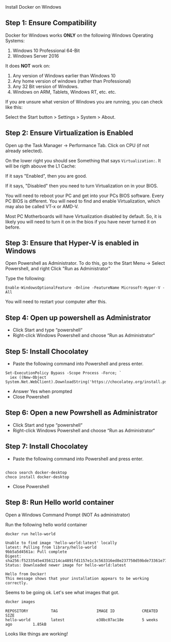 <link rel='stylesheet' href='../assets/css/main.css'/

# Install Docker on Windows

## Step 1: Ensure Compatibility

Docker for Windows works **ONLY** on the following Windows Operating Systems:

1. Windows 10 Professional 64-Bit
2. Windows Server 2016

It does **NOT** work on:

1. Any version of Windows earlier than Windows 10
2. Any home version of windows (rather than Professional)
3. Any 32 Bit version of Windows.
4. Windows on ARM, Tablets, Windows RT, etc. etc. 

If you are unsure what version of Windows you are running, you can check like this:

Select the Start button > Settings  > System  > About.


## Step 2: Ensure Virtualization is Enabled

Open up the Task Manager -> Performance Tab. Click on CPU (if not already selected).

On the lower right you should see Something that says `Virtualization:`.  It will be 
rigth abouve the L1 Cache:

If it says "Enabled", then you are good.

If it says, "Disabled" then you need to turn Virtualization on in your BIOS.

You will need to reboot your PC and get into your PCs BIOS software.  Every PC BIOS
is different.  You will need to find and enable Virtualization, which may also be called
VT-x or AMD-V.

Most PC Motherboards will have Virtualization disabled by default.  So, it is likely
you will need to turn it on in the bios if you have never turned it on before.


## Step 3: Ensure that Hyper-V is enabled in Windows

Open Powershell as Administrator.  To do this, go to the Start Menu -> Select Powershell, and right 
Click "Run as Administrator"


Type the following:

```console
Enable-WindowsOptionalFeature -Online -FeatureName Microsoft-Hyper-V -All
```

You will need to restart your computer after this.

## Step 4: Open up powershell as Administrator

 * Click Start and type “powershell“
 * Right-click Windows Powershell and choose “Run as Administrator“

## Step 5: Install Chocolatey

 * Paste the following command into Powershell and press enter.


```console
Set-ExecutionPolicy Bypass -Scope Process -Force; `
  iex ((New-Object System.Net.WebClient).DownloadString('https://chocolatey.org/install.ps1'))
```
 * Answer Yes when prompted
 * Close Powershell


## Step 6: Open a new Powrshell as Administrator

 * Click Start and type “powershell“
 * Right-click Windows Powershell and choose “Run as Administrator“


## Step 7: Install Chocolatey

 * Paste the following command into Powershell and press enter.

```console

choco search docker-desktop
choco install docker-desktop

```

 * Close Powershell

## Step 8: Run Hello world container

Open a Windows Command Prompt (NOT As administrator)

Run the following hello world container

```bash
docker run hello-world
```

```console
Unable to find image 'hello-world:latest' locally
latest: Pulling from library/hello-world
9bb5a5d4561a: Pull complete
Digest: sha256:f5233545e43561214ca4891fd1157e1c3c563316ed8e237750d59bde73361e77
Status: Downloaded newer image for hello-world:latest

Hello from Docker!
This message shows that your installation appears to be working correctly.
```

Seems to be going ok.  Let's see what images that got.

```bash
docker images
```

```console
REPOSITORY          TAG                 IMAGE ID            CREATED             SIZE
hello-world         latest              e38bc07ac18e        5 weeks ago         1.85kB
```

Looks like things are working!
